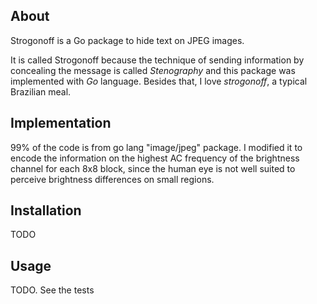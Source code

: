 About
-----

Strogonoff is a Go package to hide text on JPEG images.

It is called Strogonoff because the technique of sending information by concealing the message is called *Stenography* and this package was implemented with *Go* language. Besides that, I love *strogonoff*, a typical Brazilian meal.


Implementation
--------------

99% of the code is from go lang "image/jpeg" package. I modified it to encode the information on the highest AC frequency of the brightness channel for each 8x8 block, since the human eye is not well suited to perceive brightness differences on small regions.


Installation
------------

TODO


Usage
-----

TODO. See the tests


